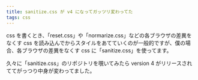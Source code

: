 ```yaml
---
title: sanitize.css が v4 になってガッツリ変わってた
tags: css
---
```


css を書くとき、「reset.css」や「normarize.css」などの各ブラウザの差異をなくす css を読み込んでからスタイルをあてていくのが一般的ですが、僕の場合、各ブラウザの差異をなくす css に「sanitize.css」を使ってます。

久々に「sanitize.css」のリポジトリを覗いてみたら version 4 がリリースされててがっつり中身が変わってました。
